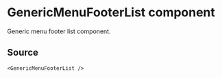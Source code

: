 # GenericMenuFooterList component

Generic menu footer list component.

## Source

    <GenericMenuFooterList />
